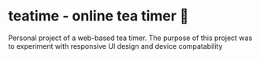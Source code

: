# teatime - online tea timer :tea:

Personal project of a web-based tea timer. The purpose of this project was to experiment with responsive UI design and device compatability 
